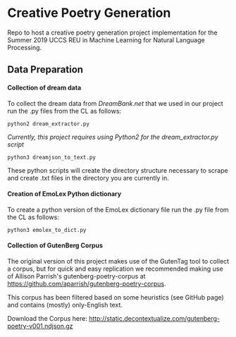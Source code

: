# Creative Poetry Generation
Repo to host a creative poetry generation project implementation for the Summer 2019 UCCS REU in Machine Learning for Natural Language Processing.

## Data Preparation
  #### Collection of dream data
  To collect the dream data from _DreamBank.net_ that we used in our project run the .py files from the CL as follows:
    
   ```
   python2 dream_extractor.py
   ```
   *Currently, this project requires using Python2 for the dream_extractor.py script*
   
   ```
   python3 dreamjson_to_text.py
   ```
   These python scripts will create the directory structure necessary to scrape and create .txt files in the directory you are    currently in.

  #### Creation of EmoLex Python dictionary
  To create a python version of the EmoLex dictionary file run the .py file from the CL as follows:

   ```
   python3 emolex_to_dict.py
   ```
   
   #### Collection of GutenBerg Corpus
   The original version of this project makes use of the GutenTag tool to collect a corpus, but for quick and easy replication we recommended making use of Allison Parrish's gutenberg-poetry-corpus at https://github.com/aparrish/gutenberg-poetry-corpus.
   
   This corpus has been filtered based on some heuristics (see GitHub page) and contains (mostly) only-English text.
   
   Download the Corpus here:
   http://static.decontextualize.com/gutenberg-poetry-v001.ndjson.gz
